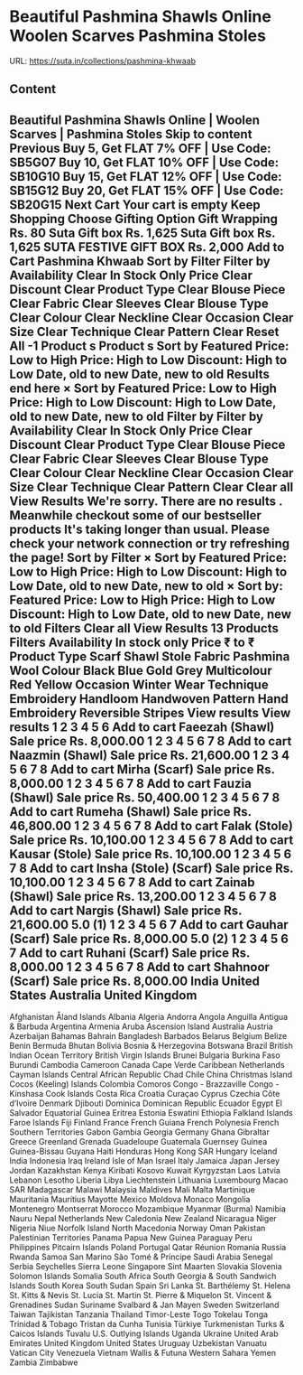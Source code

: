 # Beautiful Pashmina Shawls Online  Woolen Scarves  Pashmina Stoles

URL: https://suta.in/collections/pashmina-khwaab

## Content

Beautiful Pashmina Shawls Online | Woolen Scarves | Pashmina Stoles
Skip to content
Previous
Buy 5, Get FLAT 7% OFF | Use Code: SB5G07
Buy 10, Get FLAT 10% OFF | Use Code: SB10G10
Buy 15, Get FLAT 12% OFF | Use Code: SB15G12
Buy 20, Get FLAT 15% OFF | Use Code: SB20G15
Next
Cart
Your cart is empty
Keep Shopping
Choose Gifting Option
Gift Wrapping
Rs. 80
Suta Gift box
Rs. 1,625
Suta Gift box
Rs. 1,625
SUTA FESTIVE GIFT BOX
Rs. 2,000
Add to Cart
Pashmina Khwaab
Sort by
Filter
Filter by
Availability
Clear
In Stock Only
Price
Clear
Discount
Clear
Product Type
Clear
Blouse Piece
Clear
Fabric
Clear
Sleeves
Clear
Blouse Type
Clear
Colour
Clear
Neckline
Clear
Occasion
Clear
Size
Clear
Technique
Clear
Pattern
Clear
Reset All
-1
Product
s
Product
s
Sort by
Featured
Price: Low to High
Price: High to Low
Discount: High to Low
Date, old to new
Date, new to old
Results end here
×
Sort by
Featured
Price: Low to High
Price: High to Low
Discount: High to Low
Date, old to new
Date, new to old
Filter by
Filter by
Availability
Clear
In Stock Only
Price
Clear
Discount
Clear
Product Type
Clear
Blouse Piece
Clear
Fabric
Clear
Sleeves
Clear
Blouse Type
Clear
Colour
Clear
Neckline
Clear
Occasion
Clear
Size
Clear
Technique
Clear
Pattern
Clear
Clear all
View Results
We're sorry. There are no results
.
Meanwhile checkout some of our bestseller products
It's taking longer than usual. Please check your network connection or try refreshing the page!
Sort by
Filter
×
Sort by
Featured
Price: Low to High
Price: High to Low
Discount: High to Low
Date, old to new
Date, new to old
×
Sort by:
Featured
Price: Low to High
Price: High to Low
Discount: High to Low
Date, old to new
Date, new to old
Filters
Clear all
View Results
13 Products
Filters
Availability
In stock only
Price
₹
to
₹
Product Type
Scarf
Shawl
Stole
Fabric
Pashmina
Wool
Colour
Black
Blue
Gold
Grey
Multicolour
Red
Yellow
Occasion
Winter Wear
Technique
Embroidery
Handloom
Handwoven
Pattern
Hand Embroidery
Reversible
Stripes
View results
View results
1
2
3
4
5
6
Add to cart
Faeezah (Shawl)
Sale price
Rs. 8,000.00
1
2
3
4
5
6
7
8
Add to cart
Naazmin (Shawl)
Sale price
Rs. 21,600.00
1
2
3
4
5
6
7
8
Add to cart
Mirha (Scarf)
Sale price
Rs. 8,000.00
1
2
3
4
5
6
7
8
Add to cart
Fauzia (Shawl)
Sale price
Rs. 50,400.00
1
2
3
4
5
6
7
8
Add to cart
Rumeha (Shawl)
Sale price
Rs. 46,800.00
1
2
3
4
5
6
7
8
Add to cart
Falak (Stole)
Sale price
Rs. 10,100.00
1
2
3
4
5
6
7
8
Add to cart
Kausar (Stole)
Sale price
Rs. 10,100.00
1
2
3
4
5
6
7
8
Add to cart
Insha (Stole) (Scarf)
Sale price
Rs. 10,100.00
1
2
3
4
5
6
7
8
Add to cart
Zainab (Shawl)
Sale price
Rs. 13,200.00
1
2
3
4
5
6
7
8
Add to cart
Nargis (Shawl)
Sale price
Rs. 21,600.00
5.0
(1)
1
2
3
4
5
6
7
Add to cart
Gauhar (Scarf)
Sale price
Rs. 8,000.00
5.0
(2)
1
2
3
4
5
6
7
Add to cart
Ruhani (Scarf)
Sale price
Rs. 8,000.00
1
2
3
4
5
6
7
8
Add to cart
Shahnoor (Scarf)
Sale price
Rs. 8,000.00
India
United States
Australia
United Kingdom
---
Afghanistan
Åland Islands
Albania
Algeria
Andorra
Angola
Anguilla
Antigua & Barbuda
Argentina
Armenia
Aruba
Ascension Island
Australia
Austria
Azerbaijan
Bahamas
Bahrain
Bangladesh
Barbados
Belarus
Belgium
Belize
Benin
Bermuda
Bhutan
Bolivia
Bosnia & Herzegovina
Botswana
Brazil
British Indian Ocean Territory
British Virgin Islands
Brunei
Bulgaria
Burkina Faso
Burundi
Cambodia
Cameroon
Canada
Cape Verde
Caribbean Netherlands
Cayman Islands
Central African Republic
Chad
Chile
China
Christmas Island
Cocos (Keeling) Islands
Colombia
Comoros
Congo - Brazzaville
Congo - Kinshasa
Cook Islands
Costa Rica
Croatia
Curaçao
Cyprus
Czechia
Côte d’Ivoire
Denmark
Djibouti
Dominica
Dominican Republic
Ecuador
Egypt
El Salvador
Equatorial Guinea
Eritrea
Estonia
Eswatini
Ethiopia
Falkland Islands
Faroe Islands
Fiji
Finland
France
French Guiana
French Polynesia
French Southern Territories
Gabon
Gambia
Georgia
Germany
Ghana
Gibraltar
Greece
Greenland
Grenada
Guadeloupe
Guatemala
Guernsey
Guinea
Guinea-Bissau
Guyana
Haiti
Honduras
Hong Kong SAR
Hungary
Iceland
India
Indonesia
Iraq
Ireland
Isle of Man
Israel
Italy
Jamaica
Japan
Jersey
Jordan
Kazakhstan
Kenya
Kiribati
Kosovo
Kuwait
Kyrgyzstan
Laos
Latvia
Lebanon
Lesotho
Liberia
Libya
Liechtenstein
Lithuania
Luxembourg
Macao SAR
Madagascar
Malawi
Malaysia
Maldives
Mali
Malta
Martinique
Mauritania
Mauritius
Mayotte
Mexico
Moldova
Monaco
Mongolia
Montenegro
Montserrat
Morocco
Mozambique
Myanmar (Burma)
Namibia
Nauru
Nepal
Netherlands
New Caledonia
New Zealand
Nicaragua
Niger
Nigeria
Niue
Norfolk Island
North Macedonia
Norway
Oman
Pakistan
Palestinian Territories
Panama
Papua New Guinea
Paraguay
Peru
Philippines
Pitcairn Islands
Poland
Portugal
Qatar
Réunion
Romania
Russia
Rwanda
Samoa
San Marino
São Tomé & Príncipe
Saudi Arabia
Senegal
Serbia
Seychelles
Sierra Leone
Singapore
Sint Maarten
Slovakia
Slovenia
Solomon Islands
Somalia
South Africa
South Georgia & South Sandwich Islands
South Korea
South Sudan
Spain
Sri Lanka
St. Barthélemy
St. Helena
St. Kitts & Nevis
St. Lucia
St. Martin
St. Pierre & Miquelon
St. Vincent & Grenadines
Sudan
Suriname
Svalbard & Jan Mayen
Sweden
Switzerland
Taiwan
Tajikistan
Tanzania
Thailand
Timor-Leste
Togo
Tokelau
Tonga
Trinidad & Tobago
Tristan da Cunha
Tunisia
Türkiye
Turkmenistan
Turks & Caicos Islands
Tuvalu
U.S. Outlying Islands
Uganda
Ukraine
United Arab Emirates
United Kingdom
United States
Uruguay
Uzbekistan
Vanuatu
Vatican City
Venezuela
Vietnam
Wallis & Futuna
Western Sahara
Yemen
Zambia
Zimbabwe